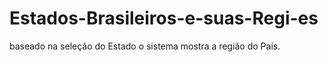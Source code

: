 # Estados-Brasileiros-e-suas-Regi-es
baseado na seleção do Estado o sistema mostra a região do País.
